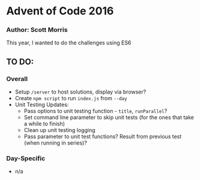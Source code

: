 # Advent of Code 2016
### Author: Scott Morris

This year, I wanted to do the challenges using ES6

## TO DO:
### Overall
* Setup `/server` to host solutions, display via browser?
* Create `npm script` to run `index.js` from `--day`
* Unit Testing Updates:
    * Pass options to unit testing function - `title`, `runParallel`?
    * Set command line parameter to skip unit tests (for the ones that take a while to finish)
    * Clean up unit testing logging
    * Pass parameter to unit test functions? Result from previous test (when running in series)?

### Day-Specific
* n/a
